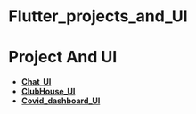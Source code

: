 # Flutter_projects_and_UI

# Project And UI

- **[Chat_UI](https://github.com/hadikachmar3/chat_ui/tree/master)**
- **[ClubHouse_UI](https://github.com/hadikachmar3/flutter_club_house)**
- **[Covid_dashboard_UI](https://github.com/hadikachmar3/Flutter_covid_dashboard)**

